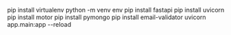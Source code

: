 pip install virtualenv
 python -m venv env
pip install fastapi
pip install uvicorn
pip install motor
pip install pymongo
pip install email-validator
uvicorn app.main:app --reload
